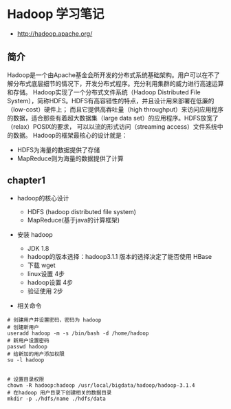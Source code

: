 # Hadoop 学习笔记
* http://hadoop.apache.org/


## 简介
Hadoop是一个由Apache基金会所开发的分布式系统基础架构。用户可以在不了解分布式底层细节的情况下，开发分布式程序。充分利用集群的威力进行高速运算和存储。
Hadoop实现了一个分布式文件系统（Hadoop Distributed File System），简称HDFS。HDFS有高容错性的特点，并且设计用来部署在低廉的（low-cost）硬件上；
而且它提供高吞吐量（high throughput）来访问应用程序的数据，适合那些有着超大数据集（large data set）的应用程序。HDFS放宽了（relax）POSIX的要求，
可以以流的形式访问（streaming access）文件系统中的数据。
Hadoop的框架最核心的设计就是：
* HDFS为海量的数据提供了存储
* MapReduce则为海量的数据提供了计算




## chapter1 
* hadoop的核心设计
    * HDFS (hadoop distributed file system)
    * MapReduce(基于java的计算框架)
* 安装 hadoop
    * JDK 1.8
    * hadoop的版本选择：hadoop3.1.1  版本的选择决定了能否使用 HBase
    * 下载 wget 
    * linux设置 4步
    * hadoop设置 4步
    * 验证使用 2步


* 相关命令
```shell script
# 创建用户并设置密码，密码为 hadoop
# 创建新用户
useradd hadoop -m -s /bin/bash -d /home/hadoop
# 新用户设置密码
passwd hadoop
# 给新加的用户添加权限
su -l hadoop

 
# 设置目录权限
chown -R hadoop:hadoop /usr/local/bigdata/hadoop/hadoop-3.1.4
# 在hadoop 用户目录下创建相关的数据目录
mkdir -p ./hdfs/name ./hdfs/data




```



